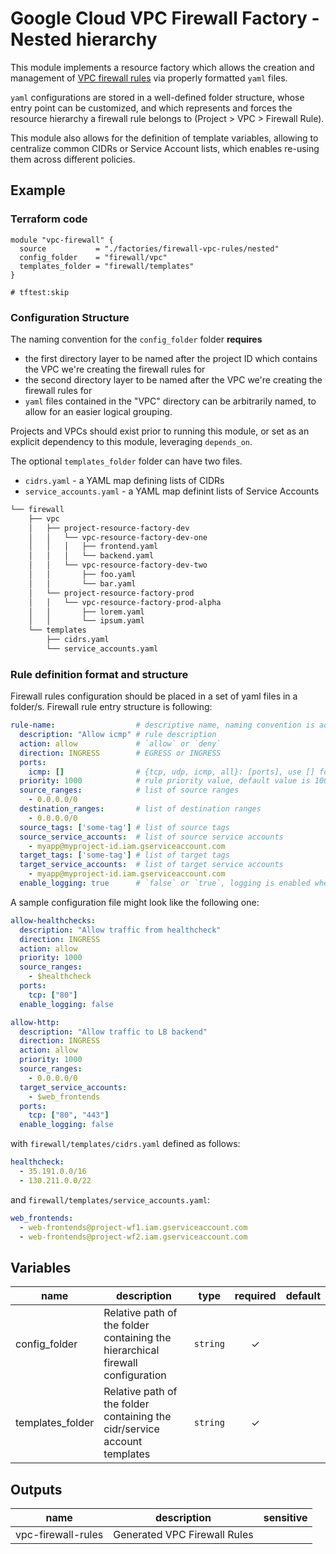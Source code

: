 # Google Cloud VPC Firewall Factory - Nested hierarchy

This module implements a resource factory which allows the creation and management of [VPC firewall rules](https://cloud.google.com/vpc/docs/firewalls) via properly formatted `yaml` files.

`yaml` configurations are stored in a well-defined folder structure, whose entry point can be customized, and which represents and forces the resource hierarchy a firewall rule belongs to (Project > VPC > Firewall Rule).

This module also allows for the definition of template variables, allowing to centralize common CIDRs or Service Account lists, which enables re-using them across different policies.

## Example

### Terraform code

```hcl
module "vpc-firewall" {
  source           = "./factories/firewall-vpc-rules/nested"
  config_folder    = "firewall/vpc"
  templates_folder = "firewall/templates"
}

# tftest:skip
```

### Configuration Structure

The naming convention for the `config_folder` folder **requires**

- the first directory layer to be named after the project ID which contains the VPC we're creating the firewall rules for
- the second directory layer to be named after the VPC we're creating the firewall rules for 
- `yaml` files contained in the "VPC" directory can be arbitrarily named, to allow for an easier logical grouping. 

Projects and VPCs should exist prior to running this module, or set as an explicit dependency to this module, leveraging `depends_on`.

The optional `templates_folder` folder can have two files. 

- `cidrs.yaml` - a YAML map defining lists of CIDRs
- `service_accounts.yaml` - a YAML map definint lists of Service Accounts

```bash
└── firewall
    ├── vpc
    │   ├── project-resource-factory-dev
    │   │   └── vpc-resource-factory-dev-one
    │   │   │   ├── frontend.yaml
    │   │   │   └── backend.yaml       
    │   │   └── vpc-resource-factory-dev-two
    │   │       ├── foo.yaml
    │   │       └── bar.yaml               
    │   └── project-resource-factory-prod
    │   │   └── vpc-resource-factory-prod-alpha
    │   │       ├── lorem.yaml
    │   │       └── ipsum.yaml       
    └── templates
        ├── cidrs.yaml
        └── service_accounts.yaml
```

### Rule definition format and structure

Firewall rules configuration should be placed in a set of yaml files in a folder/s. Firewall rule entry structure is following:

```yaml
rule-name:                  # descriptive name, naming convention is adjusted by the module
  description: "Allow icmp" # rule description
  action: allow             # `allow` or `deny`
  direction: INGRESS        # EGRESS or INGRESS
  ports:                    
    icmp: []                # {tcp, udp, icmp, all}: [ports], use [] for any port
  priority: 1000            # rule priority value, default value is 1000
  source_ranges:            # list of source ranges
    - 0.0.0.0/0
  destination_ranges:       # list of destination ranges
    - 0.0.0.0/0
  source_tags: ['some-tag'] # list of source tags
  source_service_accounts:  # list of source service accounts
    - myapp@myproject-id.iam.gserviceaccount.com
  target_tags: ['some-tag'] # list of target tags
  target_service_accounts:  # list of target service accounts
    - myapp@myproject-id.iam.gserviceaccount.com
  enable_logging: true      # `false` or `true`, logging is enabled when `true`
```

A sample configuration file might look like the following one:

```yaml
allow-healthchecks:
  description: "Allow traffic from healthcheck"
  direction: INGRESS
  action: allow
  priority: 1000
  source_ranges:
    - $healthcheck
  ports:
    tcp: ["80"]
  enable_logging: false

allow-http:
  description: "Allow traffic to LB backend"
  direction: INGRESS
  action: allow
  priority: 1000
  source_ranges:
    - 0.0.0.0/0
  target_service_accounts:
    - $web_frontends
  ports:
    tcp: ["80", "443"]
  enable_logging: false

```

with `firewall/templates/cidrs.yaml` defined as follows:

```yaml
healthcheck:
  - 35.191.0.0/16
  - 130.211.0.0/22
```

and `firewall/templates/service_accounts.yaml`:

```yaml
web_frontends:
  - web-frontends@project-wf1.iam.gserviceaccount.com
  - web-frontends@project-wf2.iam.gserviceaccount.com
```

<!-- BEGIN TFDOC -->

## Variables

| name | description | type | required | default |
|---|---|:---:|:---:|:---:|
| config_folder | Relative path of the folder containing the hierarchical firewall configuration | <code>string</code> | ✓ |  |
| templates_folder | Relative path of the folder containing the cidr/service account templates | <code>string</code> | ✓ |  |

## Outputs

| name | description | sensitive |
|---|---|:---:|
| vpc-firewall-rules | Generated VPC Firewall Rules |  |


<!-- END TFDOC -->
